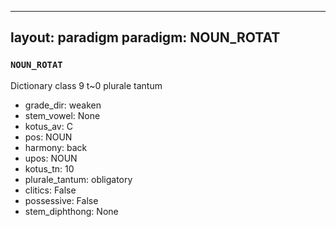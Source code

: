 
---
layout: paradigm
paradigm: NOUN_ROTAT
---
### ` NOUN_ROTAT `

Dictionary class 9 t~0 plurale tantum
* grade_dir: weaken
* stem_vowel: None
* kotus_av: C
* pos: NOUN
* harmony: back
* upos: NOUN
* kotus_tn: 10
* plurale_tantum: obligatory
* clitics: False
* possessive: False
* stem_diphthong: None
